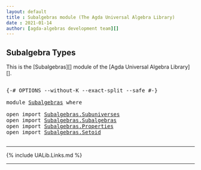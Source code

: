 ```yaml
---
layout: default
title : Subalgebras module (The Agda Universal Algebra Library)
date : 2021-01-14
author: [agda-algebras development team][]
---
```


## Subalgebra Types

This is the [Subalgebras][] module of the [Agda Universal Algebra Library][].

<pre class="Agda">

<a id="265" class="Symbol">{-#</a> <a id="269" class="Keyword">OPTIONS</a> <a id="277" class="Pragma">--without-K</a> <a id="289" class="Pragma">--exact-split</a> <a id="303" class="Pragma">--safe</a> <a id="310" class="Symbol">#-}</a>

<a id="315" class="Keyword">module</a> <a id="322" href="Subalgebras.html" class="Module">Subalgebras</a> <a id="334" class="Keyword">where</a>

<a id="341" class="Keyword">open</a> <a id="346" class="Keyword">import</a> <a id="353" href="Subalgebras.Subuniverses.html" class="Module">Subalgebras.Subuniverses</a>
<a id="378" class="Keyword">open</a> <a id="383" class="Keyword">import</a> <a id="390" href="Subalgebras.Subalgebras.html" class="Module">Subalgebras.Subalgebras</a>
<a id="414" class="Keyword">open</a> <a id="419" class="Keyword">import</a> <a id="426" href="Subalgebras.Properties.html" class="Module">Subalgebras.Properties</a>
<a id="449" class="Keyword">open</a> <a id="454" class="Keyword">import</a> <a id="461" href="Subalgebras.Setoid.html" class="Module">Subalgebras.Setoid</a>

</pre>

--------------------------------------

{% include UALib.Links.md %}


--------------------------------

[agda-algebras development team]: https://github.com/ualib/agda-algebras#the-agda-algebras-development-team
